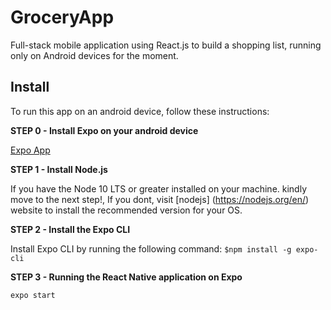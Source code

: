 # GroceryApp
 Full-stack mobile application using React.js to build a shopping list, running only on Android devices for the moment.

## Install

To run this app on an android device, follow these instructions:

**STEP 0 - Install Expo on your android device**

[Expo App](https://play.google.com/store/apps/details?id=host.exp.exponent&hl=en_US)

**STEP 1 - Install Node.js**

If you have the Node 10 LTS or greater installed on your machine. kindly move to the next step!, If you dont, visit [nodejs] (https://nodejs.org/en/) website to install the recommended version for your OS.

**STEP 2 - Install the Expo CLI**

Install Expo CLI by running the following command:
`$npm install -g expo-cli`

**STEP 3 - Running the React Native application on Expo**

`expo start`
